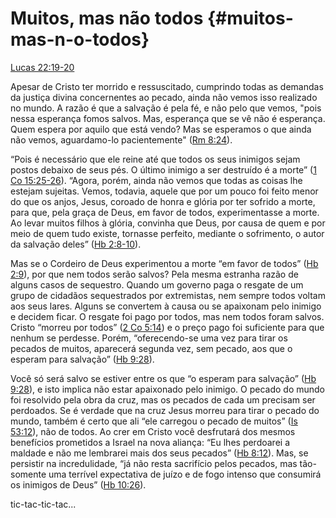 # **Muitos, mas não todos** {#muitos-mas-n-o-todos}

[Lucas 22:19-20](http://bibliaonline.com.br/acf/lc/22/19-20)

Apesar de Cristo ter morrido e ressuscitado, cumprindo todas as demandas da justiça divina concernentes ao pecado, ainda não vemos isso realizado no mundo. A razão é que a salvação é pela fé, e não pelo que vemos, &quot;pois nessa esperança fomos salvos. Mas, esperança que se vê não é esperança. Quem espera por aquilo que está vendo? Mas se esperamos o que ainda não vemos, aguardamo-lo pacientemente&quot; ([Rm 8:24](http://bibliaonline.com.br/acf/rm/8/24)).

“Pois é necessário que ele reine até que todos os seus inimigos sejam postos debaixo de seus pés. O último inimigo a ser destruído é a morte” ([1 Co 15:25-26](http://bibliaonline.com.br/acf/1co/15/25-26)). “Agora, porém, ainda não vemos que todas as coisas lhe estejam sujeitas. Vemos, todavia, aquele que por um pouco foi feito menor do que os anjos, Jesus, coroado de honra e glória por ter sofrido a morte, para que, pela graça de Deus, em favor de todos, experimentasse a morte. Ao levar muitos filhos à glória, convinha que Deus, por causa de quem e por meio de quem tudo existe, tornasse perfeito, mediante o sofrimento, o autor da salvação deles” ([Hb 2:8-10](http://bibliaonline.com.br/acf/hb/2/8-10)).

Mas se o Cordeiro de Deus experimentou a morte “em favor de todos” ([Hb 2:9](http://bibliaonline.com.br/acf/hb/2/9)), por que nem todos serão salvos? Pela mesma estranha razão de alguns casos de sequestro. Quando um governo paga o resgate de um grupo de cidadãos sequestrados por extremistas, nem sempre todos voltam aos seus lares. Alguns se convertem à causa ou se apaixonam pelo inimigo e decidem ficar. O resgate foi pago por todos, mas nem todos foram salvos. Cristo “morreu por todos” ([2 Co 5:14](http://bibliaonline.com.br/acf/2co/5/14)) e o preço pago foi suficiente para que nenhum se perdesse. Porém, “oferecendo-se uma vez para tirar os pecados de muitos, aparecerá segunda vez, sem pecado, aos que o esperam para salvação” ([Hb 9:28](http://bibliaonline.com.br/acf/hb/9/28)).

Você só será salvo se estiver entre os que “o esperam para salvação” ([Hb 9:28](http://bibliaonline.com.br/acf/hb/9/28)), e isto implica não estar apaixonado pelo inimigo. O pecado do mundo foi resolvido pela obra da cruz, mas os pecados de cada um precisam ser perdoados. Se é verdade que na cruz Jesus morreu para tirar o pecado do mundo, também é certo que ali “ele carregou o pecado de muitos” ([Is 53:12](http://bibliaonline.com.br/acf/is/53/12)), não de todos. Ao crer em Cristo você desfrutará dos mesmos benefícios prometidos a Israel na nova aliança: “Eu lhes perdoarei a maldade e não me lembrarei mais dos seus pecados” ([Hb 8:12](http://bibliaonline.com.br/acf/hb/8/12)). Mas, se persistir na incredulidade, “já não resta sacrifício pelos pecados, mas tão-somente uma terrível expectativa de juízo e de fogo intenso que consumirá os inimigos de Deus” ([Hb 10:26](http://bibliaonline.com.br/acf/hb/10/26)).

tic-tac-tic-tac...